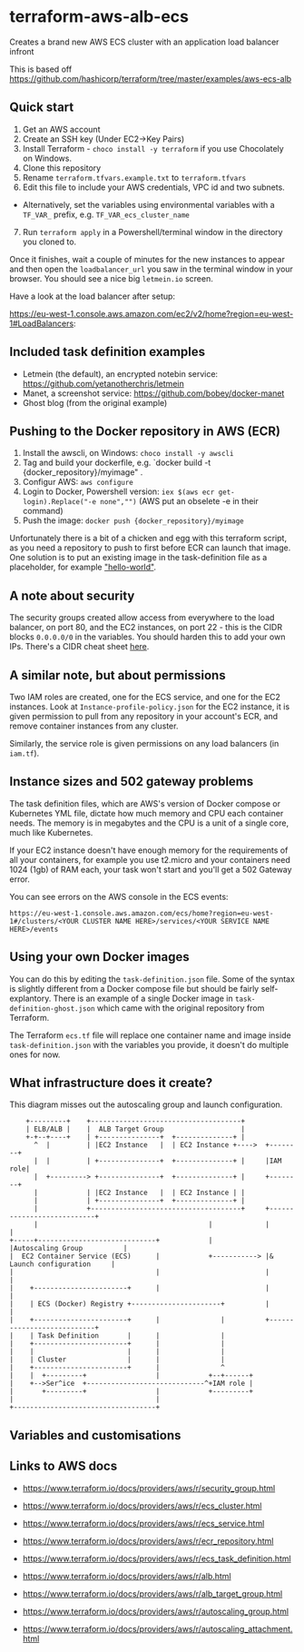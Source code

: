 # terraform-aws-alb-ecs
Creates a brand new AWS ECS cluster with an application load balancer infront

This is based off https://github.com/hashicorp/terraform/tree/master/examples/aws-ecs-alb

## Quick start

1. Get an AWS account
2. Create an SSH key (Under EC2->Key Pairs)
3. Install Terraform - `choco install -y terraform` if you use Chocolately on Windows.
4. Clone this repository
5. Rename `terraform.tfvars.example.txt` to `terraform.tfvars`
6. Edit this file to include your AWS credentials, VPC id and two subnets.
  - Alternatively, set the variables using environmental variables with a `TF_VAR_` prefix, e.g. `TF_VAR_ecs_cluster_name`
7. Run `terraform apply` in a Powershell/terminal window in the directory you cloned to.

Once it finishes, wait a couple of minutes for the new instances to appear and then open the `loadbalancer_url` you saw in the terminal window in your browser. You should see a nice big `letmein.io` screen.

Have a look at the load balancer after setup:

https://eu-west-1.console.aws.amazon.com/ec2/v2/home?region=eu-west-1#LoadBalancers:

## Included task definition examples

- Letmein (the default), an encrypted notebin service: https://github.com/yetanotherchris/letmein
- Manet, a screenshot service: https://github.com/bobey/docker-manet
- Ghost blog (from the original example)

## Pushing to the Docker repository in AWS (ECR)

1. Install the awscli, on Windows: `choco install -y awscli`
2. Tag and build your dockerfile, e.g. `docker build -t {docker_repository}/myimage" .
3. Configur AWS: `aws configure`
4. Login to Docker, Powershell version: `iex $(aws ecr get-login).Replace("-e none","")` (AWS put an obselete -e in their command)
5. Push the image: `docker push {docker_repository}/myimage`

Unfortunately there is a bit of a chicken and egg with this terraform script, as you need a repository to push to first before ECR can launch that image. One solution is to put an existing image in the task-definition file as a placeholder, for example ["hello-world"](https://hub.docker.com/_/hello-world/).

## A note about security

The security groups created allow access from everywhere to the load balancer, on port 80, and the EC2 instances, on port 22 - this is the CIDR blocks `0.0.0.0/0` in the variables. You should harden this to add your own IPs. There's a CIDR cheat sheet [here](https://gist.github.com/yetanotherchris/5a48a4f2c7f753450808af2d3524f8fc).

## A similar note, but about permissions

Two IAM roles are created, one for the ECS service, and one for the EC2 instances. Look at `Instance-profile-policy.json` for the EC2 instance, it is given permission to pull from any repository in your account's ECR, and remove container instances from any cluster.

Similarly, the service role is given permissions on any load balancers (in `iam.tf`).

## Instance sizes and 502 gateway problems

The task definition files, which are AWS's version of Docker compose or Kubernetes YML file, dictate how much memory and CPU each container needs. The memory is in megabytes and the CPU is a unit of a single core, much like Kubernetes.

If your EC2 instance doesn't have enough memory for the requirements of all your containers, for example you use t2.micro and your containers need 1024 (1gb) of RAM each, your task won't start and you'll get a 502 Gateway error.

You can see errors on the AWS console in the ECS events: 

`https://eu-west-1.console.aws.amazon.com/ecs/home?region=eu-west-1#/clusters/<YOUR CLUSTER NAME HERE>/services/<YOUR SERVICE NAME HERE>/events`

## Using your own Docker images

You can do this by editing the `task-definition.json` file. Some of the syntax is slightly different from a Docker compose file but should be fairly self-explantory. There is an example of a single Docker image in `task-definition-ghost.json` which came with the original repository from Terraform.

The Terraform `ecs.tf` file will replace one container name and image inside `task-definition.json` with the variables you provide, it doesn't do multiple ones for now.

## What infrastructure does it create?

This diagram misses out the autoscaling group and launch configuration.

```
    +---------+    +-------------------------------------+
    | ELB/ALB |    |  ALB Target Group                   |
    +-+--+----+    | +---------------+  +--------------+ |
      ^  |         | |EC2 Instance   |  | EC2 Instance +---->  +--------+
      |  |         | +---------------+  +--------------+ |     |IAM role|
      |  +---------> +---------------+  +--------------+ |     +--------+
      |            | |EC2 Instance   |  | EC2 Instance | |
      |            | +---------------+  +--------------+ |
      |            +-------------------------------------+     +---------------------------+
      |                                          |             |                           |
+-----+-----------------------------+            |             |Autoscaling Group          |
|  EC2 Container Service (ECS)      |            +-----------> |& Launch configuration     |
|                                   |                          |                           |
|    +-----------------------+      |                          |                           |
|    | ECS (Docker) Registry +----------------------+          |                           |
|    +-----------------------+      |               |          +---------------------------+
|    | Task Definition       |      |               |
|    +-----------------------+      |               |
|    |                       |      |               |
|    | Cluster               |      |               |
|    +-----------------------+      |               ^
|    |  +---------+                 |            +--+------+
|    +-->Ser^ice  +-----------------------------^+IAM role |
|       +---------+                 |            +---------+
|                                   |
+-----------------------------------+
```


## Variables and customisations


## Links to AWS docs

- https://www.terraform.io/docs/providers/aws/r/security_group.html
- https://www.terraform.io/docs/providers/aws/r/ecs_cluster.html
- https://www.terraform.io/docs/providers/aws/r/ecs_service.html
- https://www.terraform.io/docs/providers/aws/r/ecr_repository.html
- https://www.terraform.io/docs/providers/aws/r/ecs_task_definition.html
- https://www.terraform.io/docs/providers/aws/r/alb.html

- https://www.terraform.io/docs/providers/aws/r/alb_target_group.html
- https://www.terraform.io/docs/providers/aws/r/autoscaling_group.html
- https://www.terraform.io/docs/providers/aws/r/autoscaling_attachment.html